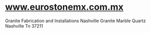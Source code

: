 # www.eurostonemx.com.mx
Granite Fabrication and Installations 
Nashville Granite Marble Quartz 
Nashville Tn 37211
